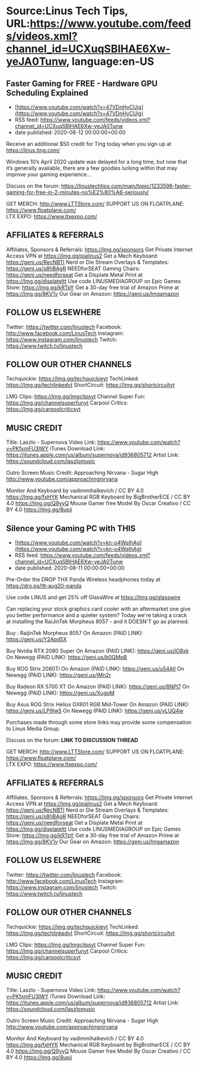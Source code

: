 # Source:Linus Tech Tips, URL:https://www.youtube.com/feeds/videos.xml?channel_id=UCXuqSBlHAE6Xw-yeJA0Tunw, language:en-US

## Faster Gaming for FREE - Hardware GPU Scheduling Explained
 - [https://www.youtube.com/watch?v=47VDnHyCUig](https://www.youtube.com/watch?v=47VDnHyCUig)
 - RSS feed: https://www.youtube.com/feeds/videos.xml?channel_id=UCXuqSBlHAE6Xw-yeJA0Tunw
 - date published: 2020-08-12 00:00:00+00:00

Receive an additional $50 credit for Ting today when you sign up at https://linus.ting.com/

Windows 10’s April 2020 update was delayed for a long time, but now that it’s generally available, there are a few goodies lurking within that may improve your gaming experience…

Discuss on the forum: https://linustechtips.com/main/topic/1233598-faster-gaming-for-free-in-2-minutes-no%E2%80%A6-seriously/


GET MERCH: http://www.LTTStore.com/
SUPPORT US ON FLOATPLANE: https://www.floatplane.com/  
LTX EXPO: https://www.ltxexpo.com/   

AFFILIATES & REFERRALS
---------------------------------------------------
Affiliates, Sponsors & Referrals: https://lmg.gg/sponsors
Get Private Internet Access VPN at https://lmg.gg/pialinus2
Get a Mech Keyboard: https://geni.us/RecNBTI
Nerd or Die Stream Overlays & Templates: https://geni.us/s8hBAgR
NEEDforSEAT Gaming Chairs: https://geni.us/needforseat
Get a Displate Metal Print at https://lmg.gg/displateltt
Use code LINUSMEDIAGROUP on Epic Games Store: https://lmg.gg/kRTpY
Get a 30-day free trial of Amazon Prime at https://lmg.gg/8KV1v
Our Gear on Amazon: https://geni.us/lmgamazon
 
FOLLOW US ELSEWHERE
---------------------------------------------------  
Twitter: https://twitter.com/linustech
Facebook: http://www.facebook.com/LinusTech
Instagram: https://www.instagram.com/linustech
Twitch: https://www.twitch.tv/linustech

FOLLOW OUR OTHER CHANNELS
---------------------------------------------------  
Techquickie: https://lmg.gg/techquickieyt
TechLinked: https://lmg.gg/techlinkedyt
ShortCircuit: https://lmg.gg/shortcircuityt

LMG Clips: https://lmg.gg/lmgclipsyt
Channel Super Fun: https://lmg.gg/channelsuperfunyt
Carpool Critics: https://lmg.gg/carpoolcriticsyt

MUSIC CREDIT
---------------------------------------------------  
Title: Laszlo - Supernova
Video Link: https://www.youtube.com/watch?v=PKfxmFU3lWY
iTunes Download Link: https://itunes.apple.com/us/album/supernova/id936805712
Artist Link: https://soundcloud.com/laszlomusic

Outro Screen Music Credit: Approaching Nirvana - Sugar High http://www.youtube.com/approachingnirvana

Monitor And Keyboard by vadimmihalkevich / CC BY 4.0 https://lmg.gg/fxHYK 
Mechanical RGB Keyboard by BigBrotherECE / CC BY 4.0 https://lmg.gg/Q9yyQ 
Mouse Gamer free Model By Oscar Creativo / CC BY 4.0 https://lmg.gg/8upii

## Silence your Gaming PC with THIS
 - [https://www.youtube.com/watch?v=kn-o4WqIhAg](https://www.youtube.com/watch?v=kn-o4WqIhAg)
 - RSS feed: https://www.youtube.com/feeds/videos.xml?channel_id=UCXuqSBlHAE6Xw-yeJA0Tunw
 - date published: 2020-08-11 00:00:00+00:00

Pre-Order the DROP THX Panda Wireless headphones today at https://dro.ps/ltt-aug20-panda

Use code LINUS and get 25% off GlassWire at https://lmg.gg/glasswire

Can replacing your stock graphics card cooler with an aftermarket one give you better performance and a quieter system? Today we're taking a crack at installing the RaiJinTek Morpheus 8057 - and it DOESN'T go as planned. 

Buy : RaijinTek Morpheus 8057
On Amazon (PAID LINK): https://geni.us/Y2Apd5X

Buy Nvidia RTX 2080 Super
On Amazon (PAID LINK): https://geni.us/lO8xk
On Newegg (PAID LINK): https://geni.us/b0QMpB

Buy ROG Strix 2080Ti 
On Amazon (PAID LINK): https://geni.us/u54AlI
On Newegg (PAID LINK): https://geni.us/jMn2r

Buy Radeon RX 5700 XT
On Amazon (PAID LINK): https://geni.us/6NPl7
On Newegg (PAID LINK): https://geni.us/XugoM

Buy Asus ROG Strix Helios GX601 RGB Mid-Tower
On Amazon (PAID LINK): https://geni.us/LP9lw5
On Newegg (PAID LINK): https://geni.us/vLUQ4w

Purchases made through some store links may provide some compensation to Linus Media Group.

Discuss on the forum: **LINK TO DISCUSSION THREAD**

GET MERCH: http://www.LTTStore.com/
SUPPORT US ON FLOATPLANE: https://www.floatplane.com/  
LTX EXPO: https://www.ltxexpo.com/   

AFFILIATES & REFERRALS
---------------------------------------------------
Affiliates, Sponsors & Referrals: https://lmg.gg/sponsors
Get Private Internet Access VPN at https://lmg.gg/pialinus2
Get a Mech Keyboard: https://geni.us/RecNBTI
Nerd or Die Stream Overlays & Templates: https://geni.us/s8hBAgR
NEEDforSEAT Gaming Chairs: https://geni.us/needforseat
Get a Displate Metal Print at https://lmg.gg/displateltt
Use code LINUSMEDIAGROUP on Epic Games Store: https://lmg.gg/kRTpY
Get a 30-day free trial of Amazon Prime at https://lmg.gg/8KV1v
Our Gear on Amazon: https://geni.us/lmgamazon
 
FOLLOW US ELSEWHERE
---------------------------------------------------  
Twitter: https://twitter.com/linustech
Facebook: http://www.facebook.com/LinusTech
Instagram: https://www.instagram.com/linustech
Twitch: https://www.twitch.tv/linustech

FOLLOW OUR OTHER CHANNELS
---------------------------------------------------  
Techquickie: https://lmg.gg/techquickieyt
TechLinked: https://lmg.gg/techlinkedyt
ShortCircuit: https://lmg.gg/shortcircuityt

LMG Clips: https://lmg.gg/lmgclipsyt
Channel Super Fun: https://lmg.gg/channelsuperfunyt
Carpool Critics: https://lmg.gg/carpoolcriticsyt

MUSIC CREDIT
---------------------------------------------------  
Title: Laszlo - Supernova
Video Link: https://www.youtube.com/watch?v=PKfxmFU3lWY
iTunes Download Link: https://itunes.apple.com/us/album/supernova/id936805712
Artist Link: https://soundcloud.com/laszlomusic

Outro Screen Music Credit: Approaching Nirvana - Sugar High http://www.youtube.com/approachingnirvana

Monitor And Keyboard by vadimmihalkevich / CC BY 4.0 https://lmg.gg/fxHYK 
Mechanical RGB Keyboard by BigBrotherECE / CC BY 4.0 https://lmg.gg/Q9yyQ 
Mouse Gamer free Model By Oscar Creativo / CC BY 4.0 https://lmg.gg/8upii

